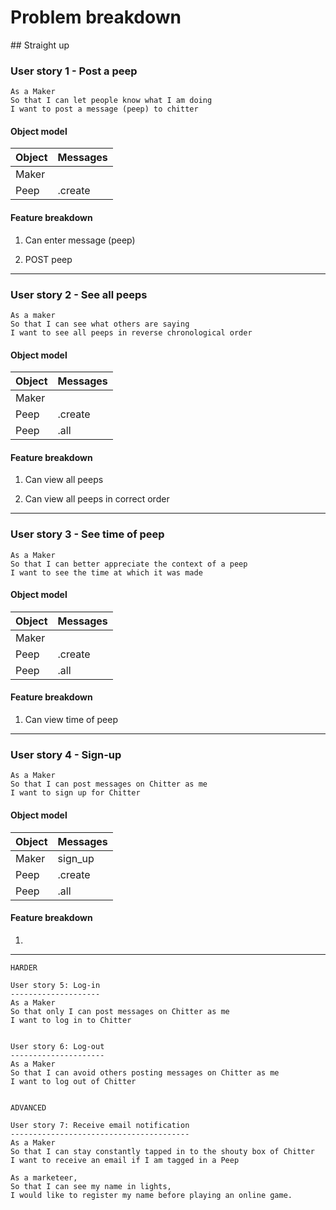 # Problem breakdown

## Straight up

### User story 1 - Post a peep

```
As a Maker
So that I can let people know what I am doing  
I want to post a message (peep) to chitter
```


#### Object model

Object | Messages
--------------- | --------------------
Maker | 
Peep | .create


#### Feature breakdown

1. Can enter message (peep)

2. POST peep


------

### User story 2 - See all peeps

```
As a maker
So that I can see what others are saying  
I want to see all peeps in reverse chronological order
```


#### Object model

Object | Messages
--------------- | --------------------
Maker | 
Peep | .create
Peep | .all


#### Feature breakdown

1. Can view all peeps

2. Can view all peeps in correct order


------

### User story 3 - See time of peep

```
As a Maker
So that I can better appreciate the context of a peep
I want to see the time at which it was made
``` 


#### Object model

Object | Messages
--------------- | --------------------
Maker | 
Peep | .create
Peep | .all


#### Feature breakdown

1. Can view time of peep


------

### User story 4 - Sign-up

```
As a Maker
So that I can post messages on Chitter as me
I want to sign up for Chitter
```


#### Object model

Object | Messages
--------------- | --------------------
Maker | sign_up
Peep | .create
Peep | .all


#### Feature breakdown

1. 


------


```
HARDER

User story 5: Log-in
--------------------
As a Maker
So that only I can post messages on Chitter as me
I want to log in to Chitter


User story 6: Log-out
---------------------
As a Maker
So that I can avoid others posting messages on Chitter as me
I want to log out of Chitter


ADVANCED

User story 7: Receive email notification
----------------------------------------
As a Maker
So that I can stay constantly tapped in to the shouty box of Chitter
I want to receive an email if I am tagged in a Peep
```

```
As a marketeer,
So that I can see my name in lights,
I would like to register my name before playing an online game.
```

